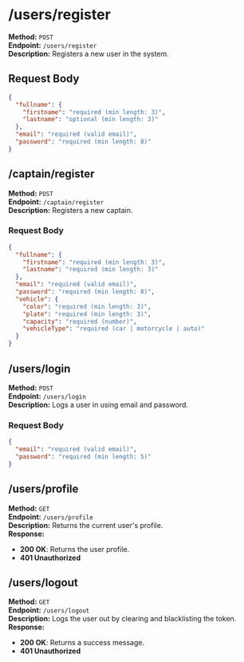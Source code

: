 # /users/register

**Method:** `POST`  
**Endpoint:** `/users/register`  
**Description:** Registers a new user in the system.

## Request Body
```json
{
  "fullname": {
    "firstname": "required (min length: 3)",
    "lastname": "optional (min length: 3)"
  },
  "email": "required (valid email)",
  "password": "required (min length: 8)"
}
```

## /captain/register
**Method:** `POST`  
**Endpoint:** `/captain/register`  
**Description:** Registers a new captain.

### Request Body
```json
{
  "fullname": {
    "firstname": "required (min length: 3)",
    "lastname": "required (min length: 3)"
  },
  "email": "required (valid email)",
  "password": "required (min length: 8)",
  "vehicle": {
    "color": "required (min length: 3)",
    "plate": "required (min length: 3)",
    "capacity": "required (number)",
    "vehicleType": "required (car | motorcycle | auto)"
  }
}
```

## /users/login

**Method:** `POST`  
**Endpoint:** `/users/login`  
**Description:** Logs a user in using email and password.

### Request Body
```json
{
  "email": "required (valid email)",
  "password": "required (min length: 5)"
}
```

## /users/profile
**Method:** `GET`  
**Endpoint:** `/users/profile`  
**Description:** Returns the current user's profile.  
**Response:**  
- **200 OK**: Returns the user profile.  
- **401 Unauthorized**

## /users/logout
**Method:** `GET`  
**Endpoint:** `/users/logout`  
**Description:** Logs the user out by clearing and blacklisting the token.  
**Response:**  
- **200 OK**: Returns a success message.  
- **401 Unauthorized**